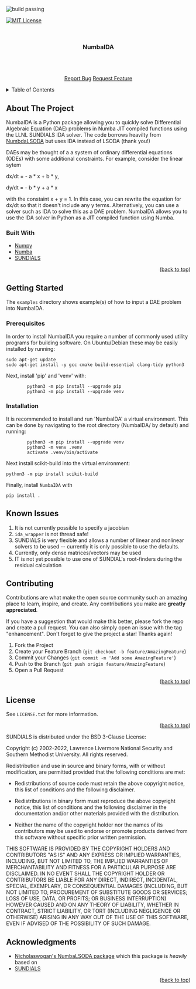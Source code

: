 <div id="top"></div>
<!--
*** Thanks for checking out the Best-README-Template. If you have a suggestion
*** that would make this better, please fork the repo and create a pull request
*** or simply open an issue with the tag "enhancement".
*** Don't forget to give the project a star!
*** Thanks again! Now go create something AMAZING! :D
-->

<!-- PROJECT SHIELDS -->
<!--
*** I'm using markdown "reference style" links for readability.
*** Reference links are enclosed in brackets [ ] instead of parentheses ( ).
*** See the bottom of this document for the declaration of the reference variables
*** for contributors-url, forks-url, etc. This is an optional, concise syntax you may use.
*** https://www.markdownguide.org/basic-syntax/#reference-style-links
-->

![build passing](https://github.com/joeyshuttleworth/NumbaIDA/actions/workflows/install_and_run.yml/badge.svg)

[![MIT License][license-shield]][license-url]

<!-- PROJECT LOGO -->
<br />
<h3 align="center">NumbaIDA</h3>

  <p align="center">
    <br />
    <br />
    <br />    
    <a href="https://github.com/github_username/repo_name/issues">Report Bug</a>
    <a href="https://github.com/github_username/repo_name/issues">Request Feature</a>
  </p>
</div>



<!-- TABLE OF CONTENTS -->
<details>
  <summary>Table of Contents</summary>
  <ol>
    <li>
      <a href="#about-the-project">About The Project</a>
      <ul>
        <li><a href="#built-with">Built With</a></li>
      </ul>
    </li>
    <li>
      <a href="#getting-started">Getting Started</a>
      <ul>
        <li><a href="#prerequisites">Prerequisites</a></li>
        <li><a href="#installation">Installation</a></li>
      </ul>
    </li>
    <li><a href="#known-issues">Known Issues</a></li>
    <li><a href="#contributing">Contributing</a></li>
    <li><a href="#license">License</a></li>
    <li><a href="#acknowledgments">Acknowledgments</a></li>
  </ol>
</details>



<!-- ABOUT THE PROJECT -->
## About The Project

<!--- [![Product Name Screen Shot][product-screenshot]](https://example.com) --->

NumbaIDA is a Python package allowing you to quickly solve Differential Algebraic Equation (DAE) problems in Numba JIT compiled functions using the LLNL SUNDIALS IDA solver. The code borrows heavilty from [NumbdaLSODA](https://github.com/Nicholaswogan/NumbaLSODA) but uses IDA instead of LSODA (thank you!)

DAEs may be thought of a a system of ordinary differential equations (ODEs) with some additional constraints. For example, consider the linear sytem

dx/dt = - a * x + b * y,

dy/dt = - b * y + a * x

with the constaint x + y = 1. In this case, you can rewrite the equation for dx/dt so that it doesn't include any y terms. Alternatively, you can use a solver such as IDA to solve this as a DAE problem. NumbaIDA allows you to use the IDA solver in Python as a JIT compiled function using Numba.

### Built With

* [Numpy](https://numpy.org/)
* [Numba](https://numba.pydata.org/)
* [SUNDIALS](https://computing.llnl.gov/projects/sundials)

<p align="right">(<a href="#top">back to top</a>)</p>



<!-- GETTING STARTED -->
## Getting Started

The `examples` directory shows example(s) of how to input a DAE problem into NumbaIDA. 

### Prerequisites

In order to install NumbaIDA you require a number of commonly used utility programs for building software. On Ubuntu/Debian these may be easily installed by running:
```
sudo apt-get update
sudo apt-get install -y gcc cmake build-essential clang-tidy python3
```

Next, install 'pip' and 'venv' with:
```
        python3 -m pip install --upgrade pip
        python3 -m pip install --upgrade venv
```


### Installation

It is recommended to install and run 'NumbaIDA' a virtual environment. This can be done by navigating to the root directory (NumbaIDA/ by default) and running:

```
        python3 -m pip install --upgrade venv
        python3 -m venv .venv
        activate .venv/bin/activate
```


Next install scikit-build into the virtual environment:
 ```
 python3 -m pip install scikit-build
 ```
 
 Finally, install `NumbaIDA` with
```
pip install .
```


<!-- USAGE EXAMPLES -->
<!---
## Usage

Use this space to show useful examples of how a project can be used. Additional screenshots, code examples and demos work well in this space. You may also link to more resources.

_For more examples, please refer to the [Documentation](https://example.com)_

<p align="right">(<a href="#top">back to top</a>)</p>
--->

<!-- Known Issues -->
## Known Issues
1. It is not currently possible to specify a jacobian
2. `ida_wrapper` is not thread safe! 
3. SUNDIALS is very flexible and allows a number of linear and nonlinear solvers to be used -- currently it is only possible to use the defaults.
4. Currently, only dense matrices/vectors may be used 
5. IT is not yet possible to use one of SUNDIAL's root-finders during the residual calculation


<!-- CONTRIBUTING -->
## Contributing

Contributions are what make the open source community such an amazing place to learn, inspire, and create. Any contributions you make are **greatly appreciated**.

If you have a suggestion that would make this better, please fork the repo and create a pull request. You can also simply open an issue with the tag "enhancement".
Don't forget to give the project a star! Thanks again!

1. Fork the Project
2. Create your Feature Branch (`git checkout -b feature/AmazingFeature`)
3. Commit your Changes (`git commit -m 'Add some AmazingFeature'`)
4. Push to the Branch (`git push origin feature/AmazingFeature`)
5. Open a Pull Request

<p align="right">(<a href="#top">back to top</a>)</p>



<!-- LICENSE -->
## License
See `LICENSE.txt` for more information.

<p align="right">(<a href="#top">back to top</a>)</p>


SUNDIALS is distributed under the BSD 3-Clause License:

Copyright (c) 2002-2022, Lawrence Livermore National Security and Southern Methodist University.
All rights reserved.

Redistribution and use in source and binary forms, with or without
modification, are permitted provided that the following conditions are met:

* Redistributions of source code must retain the above copyright notice, this
  list of conditions and the following disclaimer.

* Redistributions in binary form must reproduce the above copyright notice,
  this list of conditions and the following disclaimer in the documentation
  and/or other materials provided with the distribution.

* Neither the name of the copyright holder nor the names of its
  contributors may be used to endorse or promote products derived from
  this software without specific prior written permission.

THIS SOFTWARE IS PROVIDED BY THE COPYRIGHT HOLDERS AND CONTRIBUTORS "AS IS"
AND ANY EXPRESS OR IMPLIED WARRANTIES, INCLUDING, BUT NOT LIMITED TO, THE
IMPLIED WARRANTIES OF MERCHANTABILITY AND FITNESS FOR A PARTICULAR PURPOSE ARE
DISCLAIMED. IN NO EVENT SHALL THE COPYRIGHT HOLDER OR CONTRIBUTORS BE LIABLE
FOR ANY DIRECT, INDIRECT, INCIDENTAL, SPECIAL, EXEMPLARY, OR CONSEQUENTIAL
DAMAGES (INCLUDING, BUT NOT LIMITED TO, PROCUREMENT OF SUBSTITUTE GOODS OR
SERVICES; LOSS OF USE, DATA, OR PROFITS; OR BUSINESS INTERRUPTION) HOWEVER
CAUSED AND ON ANY THEORY OF LIABILITY, WHETHER IN CONTRACT, STRICT LIABILITY,
OR TORT (INCLUDING NEGLIGENCE OR OTHERWISE) ARISING IN ANY WAY OUT OF THE USE
OF THIS SOFTWARE, EVEN IF ADVISED OF THE POSSIBILITY OF SUCH DAMAGE.

<!-- ACKNOWLEDGMENTS -->
## Acknowledgments

* [Nicholaswogan's NumbaLSODA package](https://github.com/Nicholaswogan/NumbaLSODA) which this package is _heavily_ based on
* [SUNDIALS](https://github.com/LLNL/sundials)

<p align="right">(<a href="#top">back to top</a>)</p>



<!-- MARKDOWN LINKS & IMAGES -->
<!-- https://www.markdownguide.org/basic-syntax/#reference-style-links -->
[contributors-shield]: https://img.shields.io/github/contributors/github_username/repo_name.svg?style=for-the-badge
[contributors-url]: https://github.com/github_username/repo_name/graphs/contributors
[forks-shield]: https://img.shields.io/github/forks/github_username/repo_name.svg?style=for-the-badge
[forks-url]: https://github.com/github_username/repo_name/network/members
[stars-shield]: https://img.shields.io/github/stars/github_username/repo_name.svg?style=for-the-badge
[stars-url]: https://github.com/github_username/repo_name/stargazers
[issues-shield]: https://img.shields.io/github/issues/github_username/repo_name.svg?style=for-the-badge
[issues-url]: https://github.com/github_username/repo_name/issues
[license-shield]: https://img.shields.io/github/license/github_username/repo_name.svg?style=for-the-badge
[license-url]: https://github.com/joeyshuttleworth/NumbaIDA/blob/master/LICENSE.txt
[linkedin-shield]: https://img.shields.io/badge/-LinkedIn-black.svg?style=for-the-badge&logo=linkedin&colorB=555
[linkedin-url]: https://linkedin.com/in/linkedin_username
[product-screenshot]: images/screenshot.png
